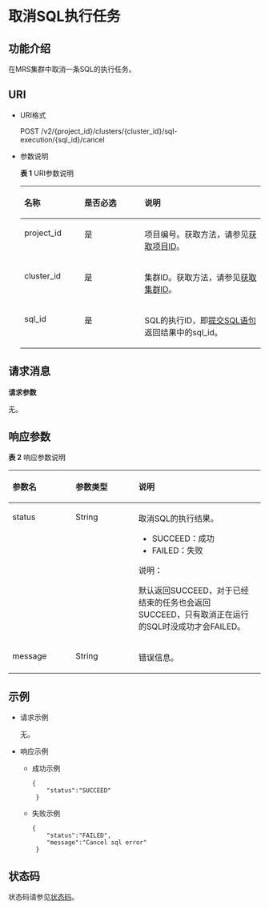 # 取消SQL执行任务<a name="ZH-CN_TOPIC_0192504945"></a>

## 功能介绍<a name="section4408504619327"></a>

在MRS集群中取消一条SQL的执行任务。

## URI<a name="section10186656193217"></a>

-   URI格式

    POST  /v2/\{project\_id\}/clusters/\{cluster\_id\}/sql-execution/\{sql\_id\}/cancel

-   参数说明

    **表 1**  URI参数说明

    <a name="table49499141194754"></a>
    <table><thead align="left"><tr id="zh-cn_topic_0192504944_zh-cn_topic_0176790808_row33700024194754"><th class="cellrowborder" valign="top" width="25%" id="mcps1.2.4.1.1"><p id="zh-cn_topic_0192504944_zh-cn_topic_0176790808_p16571835194812"><a name="zh-cn_topic_0192504944_zh-cn_topic_0176790808_p16571835194812"></a><a name="zh-cn_topic_0192504944_zh-cn_topic_0176790808_p16571835194812"></a>名称</p>
    </th>
    <th class="cellrowborder" valign="top" width="25%" id="mcps1.2.4.1.2"><p id="zh-cn_topic_0192504944_zh-cn_topic_0176790808_p141410194812"><a name="zh-cn_topic_0192504944_zh-cn_topic_0176790808_p141410194812"></a><a name="zh-cn_topic_0192504944_zh-cn_topic_0176790808_p141410194812"></a>是否必选</p>
    </th>
    <th class="cellrowborder" valign="top" width="50%" id="mcps1.2.4.1.3"><p id="zh-cn_topic_0192504944_zh-cn_topic_0176790808_p11454278194812"><a name="zh-cn_topic_0192504944_zh-cn_topic_0176790808_p11454278194812"></a><a name="zh-cn_topic_0192504944_zh-cn_topic_0176790808_p11454278194812"></a>说明</p>
    </th>
    </tr>
    </thead>
    <tbody><tr id="zh-cn_topic_0192504944_zh-cn_topic_0176790808_row39786771142917"><td class="cellrowborder" valign="top" width="25%" headers="mcps1.2.4.1.1 "><p id="zh-cn_topic_0192504944_zh-cn_topic_0176790808_p1503055142917"><a name="zh-cn_topic_0192504944_zh-cn_topic_0176790808_p1503055142917"></a><a name="zh-cn_topic_0192504944_zh-cn_topic_0176790808_p1503055142917"></a>project_id</p>
    </td>
    <td class="cellrowborder" valign="top" width="25%" headers="mcps1.2.4.1.2 "><p id="zh-cn_topic_0192504944_zh-cn_topic_0176790808_p54638598142917"><a name="zh-cn_topic_0192504944_zh-cn_topic_0176790808_p54638598142917"></a><a name="zh-cn_topic_0192504944_zh-cn_topic_0176790808_p54638598142917"></a>是</p>
    </td>
    <td class="cellrowborder" valign="top" width="50%" headers="mcps1.2.4.1.3 "><p id="zh-cn_topic_0192504944_zh-cn_topic_0176790808_p63650338142917"><a name="zh-cn_topic_0192504944_zh-cn_topic_0176790808_p63650338142917"></a><a name="zh-cn_topic_0192504944_zh-cn_topic_0176790808_p63650338142917"></a>项目编号。获取方法，请参见<a href="获取项目ID.md">获取项目ID</a>。</p>
    </td>
    </tr>
    <tr id="zh-cn_topic_0192504944_zh-cn_topic_0176790808_row3457216201210"><td class="cellrowborder" valign="top" width="25%" headers="mcps1.2.4.1.1 "><p id="zh-cn_topic_0192504944_zh-cn_topic_0176790808_p194589160122"><a name="zh-cn_topic_0192504944_zh-cn_topic_0176790808_p194589160122"></a><a name="zh-cn_topic_0192504944_zh-cn_topic_0176790808_p194589160122"></a>cluster_id</p>
    </td>
    <td class="cellrowborder" valign="top" width="25%" headers="mcps1.2.4.1.2 "><p id="zh-cn_topic_0192504944_zh-cn_topic_0176790808_p045813165125"><a name="zh-cn_topic_0192504944_zh-cn_topic_0176790808_p045813165125"></a><a name="zh-cn_topic_0192504944_zh-cn_topic_0176790808_p045813165125"></a>是</p>
    </td>
    <td class="cellrowborder" valign="top" width="50%" headers="mcps1.2.4.1.3 "><p id="zh-cn_topic_0192504944_zh-cn_topic_0176790808_p1845891641218"><a name="zh-cn_topic_0192504944_zh-cn_topic_0176790808_p1845891641218"></a><a name="zh-cn_topic_0192504944_zh-cn_topic_0176790808_p1845891641218"></a>集群ID。获取方法，请参见<a href="获取MRS集群信息.md#section177891315153619">获取集群ID</a>。</p>
    </td>
    </tr>
    <tr id="zh-cn_topic_0192504944_zh-cn_topic_0176790808_row121835121146"><td class="cellrowborder" valign="top" width="25%" headers="mcps1.2.4.1.1 "><p id="zh-cn_topic_0192504944_p967461817429"><a name="zh-cn_topic_0192504944_p967461817429"></a><a name="zh-cn_topic_0192504944_p967461817429"></a>sql_id</p>
    </td>
    <td class="cellrowborder" valign="top" width="25%" headers="mcps1.2.4.1.2 "><p id="zh-cn_topic_0192504944_p46749186427"><a name="zh-cn_topic_0192504944_p46749186427"></a><a name="zh-cn_topic_0192504944_p46749186427"></a>是</p>
    </td>
    <td class="cellrowborder" valign="top" width="50%" headers="mcps1.2.4.1.3 "><p id="zh-cn_topic_0192504944_p16674131884215"><a name="zh-cn_topic_0192504944_p16674131884215"></a><a name="zh-cn_topic_0192504944_p16674131884215"></a>SQL的执行ID，即<a href="提交SQL语句.md">提交SQL语句</a>返回结果中的sql_id。</p>
    </td>
    </tr>
    </tbody>
    </table>


## 请求消息<a name="section673761354213"></a>

**请求参数**

无。

## 响应参数<a name="section775516131425"></a>

**表 2**  响应参数说明

<a name="table12040613193927"></a>
<table><thead align="left"><tr id="zh-cn_topic_0177065250_row8843854193927"><th class="cellrowborder" valign="top" width="25.06%" id="mcps1.2.4.1.1"><p id="zh-cn_topic_0177065250_p45263556193927"><a name="zh-cn_topic_0177065250_p45263556193927"></a><a name="zh-cn_topic_0177065250_p45263556193927"></a>参数名</p>
</th>
<th class="cellrowborder" valign="top" width="24.94%" id="mcps1.2.4.1.2"><p id="zh-cn_topic_0177065250_p1907984993927"><a name="zh-cn_topic_0177065250_p1907984993927"></a><a name="zh-cn_topic_0177065250_p1907984993927"></a>参数类型</p>
</th>
<th class="cellrowborder" valign="top" width="50%" id="mcps1.2.4.1.3"><p id="zh-cn_topic_0177065250_p17473879193927"><a name="zh-cn_topic_0177065250_p17473879193927"></a><a name="zh-cn_topic_0177065250_p17473879193927"></a>说明</p>
</th>
</tr>
</thead>
<tbody><tr id="zh-cn_topic_0177065250_row8387056194027"><td class="cellrowborder" valign="top" width="25.06%" headers="mcps1.2.4.1.1 "><p id="p250631134919"><a name="p250631134919"></a><a name="p250631134919"></a>status</p>
</td>
<td class="cellrowborder" valign="top" width="24.94%" headers="mcps1.2.4.1.2 "><p id="p18506141110497"><a name="p18506141110497"></a><a name="p18506141110497"></a>String</p>
</td>
<td class="cellrowborder" valign="top" width="50%" headers="mcps1.2.4.1.3 "><p id="p250615113490"><a name="p250615113490"></a><a name="p250615113490"></a>取消SQL的执行结果。</p>
<a name="ul18690201744915"></a><a name="ul18690201744915"></a><ul id="ul18690201744915"><li>SUCCEED：成功</li><li>FAILED：失败</li></ul>
<div class="note" id="note6200185214912"><a name="note6200185214912"></a><a name="note6200185214912"></a><span class="notetitle"> 说明： </span><div class="notebody"><p id="p1420185211492"><a name="p1420185211492"></a><a name="p1420185211492"></a>默认返回SUCCEED，对于已经结束的任务也会返回SUCCEED，只有取消正在运行的SQL时没成功才会FAILED。</p>
</div></div>
</td>
</tr>
<tr id="row184660816491"><td class="cellrowborder" valign="top" width="25.06%" headers="mcps1.2.4.1.1 "><p id="p250641124916"><a name="p250641124916"></a><a name="p250641124916"></a>message</p>
</td>
<td class="cellrowborder" valign="top" width="24.94%" headers="mcps1.2.4.1.2 "><p id="p450691104917"><a name="p450691104917"></a><a name="p450691104917"></a>String</p>
</td>
<td class="cellrowborder" valign="top" width="50%" headers="mcps1.2.4.1.3 "><p id="p15506151174918"><a name="p15506151174918"></a><a name="p15506151174918"></a>错误信息。</p>
</td>
</tr>
</tbody>
</table>

## 示例<a name="section1210015461189"></a>

-   请求示例

    无。

-   响应示例
    -   成功示例

        ```
        {
            "status":"SUCCEED"
         }
        ```

    -   失败示例

        ```
        { 
            "status":"FAILED",
            "message":"Cancel sql error"
         }
        ```



## 状态码<a name="section4391766619434"></a>

状态码请参见[状态码](状态码.md)。

